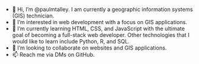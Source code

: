- 👋 Hi, I’m @paulmtalley. I am currently a geographic information systems (GIS) technician. 
- 👀 I’m interested in web development with a focus on GIS applications.
- 🌱 I’m currently learning HTML, CSS, and JavaScript with the ultimate goal of becoming a full-stack web developer.
      Other technologies that I would like to learn include Python, R, and SQL.
- 💞️ I’m looking to collaborate on websites and GIS applications.
- 📫 Reach me via DMs on GitHub.

<!---
paulmtalley/paulmtalley is a ✨ special ✨ repository because its `README.md` (this file) appears on your GitHub profile.
You can click the Preview link to take a look at your changes.
--->

